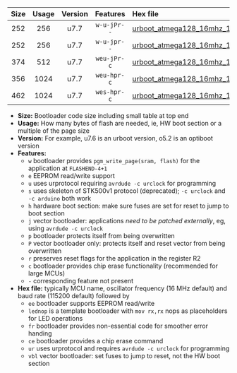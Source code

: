 |Size|Usage|Version|Features|Hex file|
|:-:|:-:|:-:|:-:|:--|
|252|256|u7.7|`w-u-jPr--`|[urboot_atmega128_16mhz_115200bps_lednop_ur_vbl.hex](https://raw.githubusercontent.com/stefanrueger/urboot.hex/main/mcus/atmega128/fcpu_16mhz/115200_bps/urboot_atmega128_16mhz_115200bps_lednop_ur_vbl.hex)|
|252|256|u7.7|`w-u-jpr--`|[urboot_atmega128_16mhz_115200bps_lednop_fr_ur_vbl.hex](https://raw.githubusercontent.com/stefanrueger/urboot.hex/main/mcus/atmega128/fcpu_16mhz/115200_bps/urboot_atmega128_16mhz_115200bps_lednop_fr_ur_vbl.hex)|
|374|512|u7.7|`weu-jPr-c`|[urboot_atmega128_16mhz_115200bps_ee_lednop_fr_ce_ur_vbl.hex](https://raw.githubusercontent.com/stefanrueger/urboot.hex/main/mcus/atmega128/fcpu_16mhz/115200_bps/urboot_atmega128_16mhz_115200bps_ee_lednop_fr_ce_ur_vbl.hex)|
|356|1024|u7.7|`weu-hpr-c`|[urboot_atmega128_16mhz_115200bps_ee_lednop_fr_ce_ur.hex](https://raw.githubusercontent.com/stefanrueger/urboot.hex/main/mcus/atmega128/fcpu_16mhz/115200_bps/urboot_atmega128_16mhz_115200bps_ee_lednop_fr_ce_ur.hex)|
|462|1024|u7.7|`wes-hpr-c`|[urboot_atmega128_16mhz_115200bps_ee_lednop_fr_ce.hex](https://raw.githubusercontent.com/stefanrueger/urboot.hex/main/mcus/atmega128/fcpu_16mhz/115200_bps/urboot_atmega128_16mhz_115200bps_ee_lednop_fr_ce.hex)|

- **Size:** Bootloader code size including small table at top end
- **Usage:** How many bytes of flash are needed, ie, HW boot section or a multiple of the page size
- **Version:** For example, u7.6 is an urboot version, o5.2 is an optiboot version
- **Features:**
  + `w` bootloader provides `pgm_write_page(sram, flash)` for the application at `FLASHEND-4+1`
  + `e` EEPROM read/write support
  + `u` uses urprotocol requiring `avrdude -c urclock` for programming
  + `s` uses skeleton of STK500v1 protocol (deprecated); `-c urclock` and `-c arduino` both work
  + `h` hardware boot section: make sure fuses are set for reset to jump to boot section
  + `j` vector bootloader: applications *need to be patched externally*, eg, using `avrdude -c urclock`
  + `p` bootloader protects itself from being overwritten
  + `P` vector bootloader only: protects itself and reset vector from being overwritten
  + `r` preserves reset flags for the application in the register R2
  + `c` bootloader provides chip erase functionality (recommended for large MCUs)
  + `-` corresponding feature not present
- **Hex file:** typically MCU name, oscillator frequency (16 MHz default) and baud rate (115200 default) followed by
  + `ee` bootloader supports EEPROM read/write
  + `lednop` is a template bootloader with `mov rx,rx` nops as placeholders for LED operations
  + `fr` bootloader provides non-essential code for smoother error handing
  + `ce` bootloader provides a chip erase command
  + `ur` uses urprotocol and requires `avrdude -c urclock` for programming
  + `vbl` vector bootloader: set fuses to jump to reset, not the HW boot section
